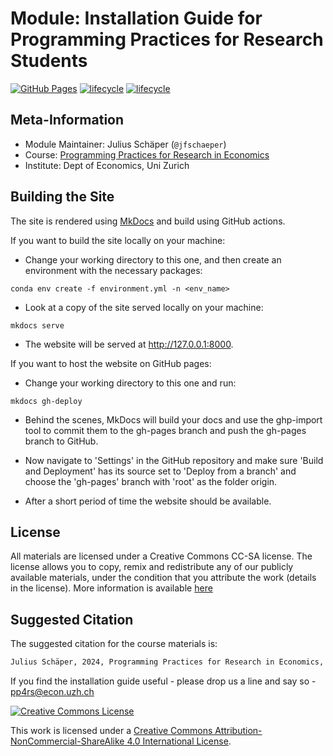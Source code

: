 <!-- markdownlint-disable MD033 -->
<!-- see https://github.com/DavidAnson/markdownlint for code to enable or disable rules -->

# Module:  Installation Guide for Programming Practices for Research Students

[![GitHub Pages](https://github.com/pp4rs/pp4rs.github.io/actions/workflows/deploy.yaml/badge.svg)](https://github.com/pp4rs/pp4rs.github.io//actions/workflows/deploy.yaml)
[![lifecycle](https://img.shields.io/badge/lifecycle-maturing-blue.svg)](https://www.tidyverse.org/lifecycle/#maturing)
[![lifecycle](https://img.shields.io/badge/version-2024.0-red.svg)]()


## Meta-Information

* Module Maintainer: Julius Schäper (`@jfschaeper`)
* Course: [Programming Practices for Research in Economics](https://pp4rs.github.io)
* Institute: Dept of Economics, Uni Zurich

## Building the Site

The site is rendered using [MkDocs](https://www.mkdocs.org/) and build using GitHub actions.

If you want to build the site locally on your machine:

* Change your working directory to this one, and then create an environment with the necessary packages:

```{.bash}
conda env create -f environment.yml -n <env_name>
```

* Look at a copy of the site served locally on your machine:

```{.bash}
mkdocs serve
```

* The website will be served at http://127.0.0.1:8000.

If you want to host the website on GitHub pages:

* Change your working directory to this one and run:
```{.bash}
mkdocs gh-deploy
```

* Behind the scenes, MkDocs will build your docs and use the ghp-import tool to commit them to the gh-pages branch and push the gh-pages branch to GitHub.

* Now navigate to 'Settings' in the GitHub repository and make sure 'Build and Deployment' has its source set to 'Deploy from a branch' and choose the 'gh-pages' branch with 'root' as the folder origin.

* After a short period of time the website should be available.

## License

All materials are licensed under a Creative Commons CC-SA license. The license allows you to copy, remix and redistribute any of our publicly available materials, under the condition that you attribute the work (details in the license). More information is available [here](http://creativecommons.org/licenses/by-sa/4.0/)

## Suggested Citation

The suggested citation for the course materials is:

``` bash
Julius Schäper, 2024, Programming Practices for Research in Economics, University of Zurich
```

If you find the installation guide useful - please drop us a line and say so - pp4rs@econ.uzh.ch

<a rel="license" href="http://creativecommons.org/licenses/by-sa/4.0/"><img alt="Creative Commons License" style="border-width:0" src="https://i.creativecommons.org/l/by-sa/4.0/88x31.png" /></a><br />

This work is licensed under a <a rel="license" href="http://creativecommons.org/licenses/by-sa/4.0/">Creative Commons Attribution-NonCommercial-ShareAlike 4.0 International License</a>.

